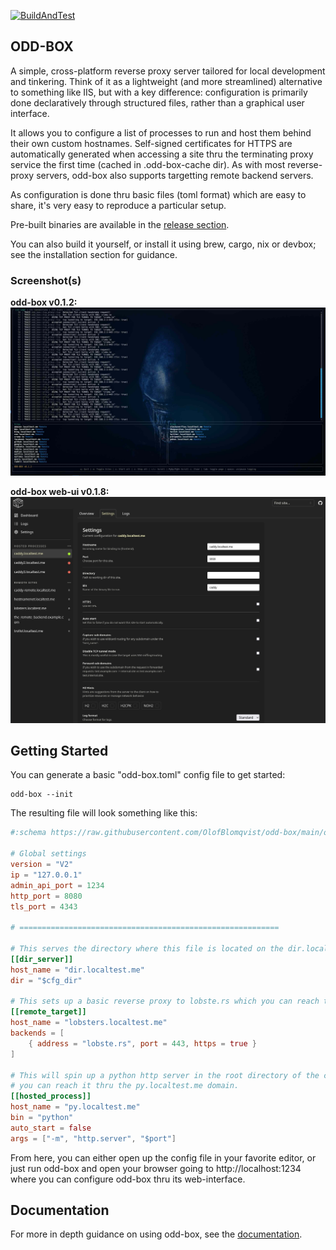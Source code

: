 [![BuildAndTest](https://github.com/OlofBlomqvist/odd-box/actions/workflows/BuildAndTest.yml/badge.svg)](https://github.com/OlofBlomqvist/odd-box/actions/workflows/BuildAndTest.yml)

## ODD-BOX

A simple, cross-platform reverse proxy server tailored for local development and tinkering. Think of it as a lightweight (and more streamlined) alternative to something like IIS, but with a key difference: configuration is primarily done declaratively through structured files, rather than a graphical user interface.

It allows you to configure a list of processes to run and host them behind their own custom hostnames. Self-signed certificates for HTTPS are automatically generated when accessing a site thru the terminating proxy service the first time (cached in .odd-box-cache dir). As with most reverse-proxy servers, odd-box also supports targetting remote backend servers.

As configuration is done thru basic files (toml format) which are easy to share, it's very easy to reproduce a particular setup.

Pre-built binaries are available in the [release section](https://github.com/OlofBlomqvist/odd-box/releases).

You can also build it yourself, or install it using brew, cargo, nix or devbox; see the installation section for guidance.

### Screenshot(s)

**odd-box v0.1.2:**
![Screenshot of oddbox v0.1.2](/screenshot.jpg)

**odd-box web-ui v0.1.8:**
![Screenshot of oddbox v0.1.8](/webui-screenshot.jpg)



## Getting Started

You can generate a basic "odd-box.toml" config file to get started:
```
odd-box --init 
```

The resulting file will look something like this:
```toml
#:schema https://raw.githubusercontent.com/OlofBlomqvist/odd-box/main/odd-box-schema-v2.2.json

# Global settings
version = "V2"
ip = "127.0.0.1" 
admin_api_port = 1234
http_port = 8080        
tls_port = 4343        

# ==========================================================

# This serves the directory where this file is located on the dir.localtest.me domain.
[[dir_server]]
host_name = "dir.localtest.me"
dir = "$cfg_dir"

# This sets up a basic reverse proxy to lobste.rs which you can reach thru the lobsters.localtest.me domain
[[remote_target]] 
host_name = "lobsters.localtest.me" 
backends = [ 
    { address = "lobste.rs", port = 443, https = true }
]

# This will spin up a python http server in the root directory of the config file (where this file is) -
# you can reach it thru the py.localtest.me domain.
[[hosted_process]]
host_name = "py.localtest.me"
bin = "python"
auto_start = false
args = ["-m", "http.server", "$port"] 
```

From here, you can either open up the config file in your favorite editor, or just run odd-box and open your browser going to http://localhost:1234 where you can configure odd-box thru its web-interface.

## Documentation

For more in depth guidance on using odd-box, see the [documentation](https://odd-box.cruma.io).
